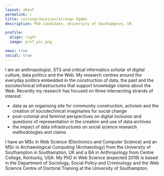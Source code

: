 ```yaml
---
layout: about
permalink: /
title: <strong>Jessica</strong> Ogden
description: PhD Candidate, University of Southampton, UK

profile:
  align: right
  image: prof_pic.png

news: true
social: true
---
```


I am an anthropologist, STS and critical informatics scholar of digital culture, data politics and the Web. My research centres around the everyday politics embedded in the construction of data, the past and the sociotechnical infrastructures that support knowledge claims about the Web. Recently my research has focused on three intersecting strands of interest:

<ul>
	<li>data as an organising site for community construction, activism and the creation of sociotechnical imaginaries for social change</li>
	<li>post-colonial and feminist perspectives on digital inclusion and questions of representation in the creation and use of data archives</li>
	<li>the impact of data infrastructures on social science research methodologies and claims</li>
</ul>

I have an MSc in Web Science (Electronics and Computer Science) and an MSc in Archaeological Computing (Archaeology) from the University of Southampton in Southampton, UK and a BA in Anthropology from Centre College, Kentucky, USA. My PhD in Web Science (expected 2019) is based in the Department of Sociology, Social Policy and Criminology and the Web Science Centre of Doctoral Training at the University of Southampton.

